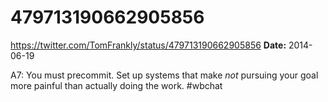 # 479713190662905856
https://twitter.com/TomFrankly/status/479713190662905856
**Date:** 2014-06-19

A7: You must precommit. Set up systems that make *not* pursuing your goal more painful than actually doing the work. #wbchat
